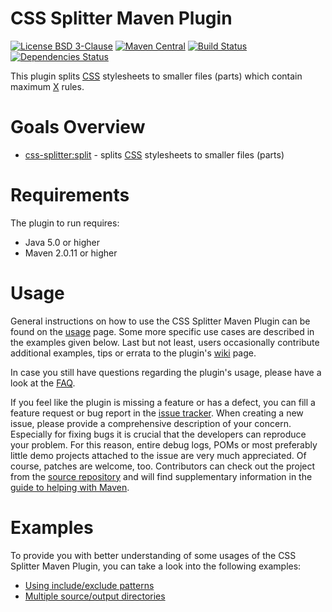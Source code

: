 # CSS Splitter Maven Plugin
[![License BSD 3-Clause](https://img.shields.io/badge/license-BSD%203--Clause-blue.svg)](https://github.com/gabrysbiz/css-splitter-maven-plugin/blob/master/src/main/resources/license.txt)
[![Maven Central](https://maven-badges.herokuapp.com/maven-central/biz.gabrys.maven.plugins/css-splitter-maven-plugin/badge.svg)](https://maven-badges.herokuapp.com/maven-central/biz.gabrys.maven.plugins/css-splitter-maven-plugin/)
[![Build Status](https://travis-ci.org/gabrysbiz/css-splitter-maven-plugin.svg?branch=develop)](https://travis-ci.org/gabrysbiz/css-splitter-maven-plugin)
[![Dependencies Status](https://www.versioneye.com/java/biz.gabrys.maven.plugins:css-splitter-maven-plugin/badge.svg?style=flat)](https://www.versioneye.com/java/biz.gabrys.maven.plugins:css-splitter-maven-plugin)

This plugin splits [CSS](http://www.w3.org/Style/CSS/) stylesheets to smaller files (parts) which contain maximum [X](http://css-splitter-maven-plugin.projects.gabrys.biz/LATEST/split-mojo.html#maxRules) rules.

# Goals Overview
* [css-splitter:split](http://css-splitter-maven-plugin.projects.gabrys.biz/LATEST/split-mojo.html) - splits [CSS](http://www.w3.org/Style/CSS/) stylesheets to smaller files (parts)

# Requirements
The plugin to run requires:
* Java 5.0 or higher
* Maven 2.0.11 or higher

# Usage
General instructions on how to use the CSS Splitter Maven Plugin can be found on the [usage](http://css-splitter-maven-plugin.projects.gabrys.biz/LATEST/usage.html) page. Some more specific use cases are described in the examples given below. Last but not least, users occasionally contribute additional examples, tips or errata to the plugin's [wiki](https://github.com/gabrysbiz/css-splitter-maven-plugin/wiki) page.

In case you still have questions regarding the plugin's usage, please have a look at the [FAQ](http://css-splitter-maven-plugin.projects.gabrys.biz/LATEST/faq.html).

If you feel like the plugin is missing a feature or has a defect, you can fill a feature request or bug report in the [issue tracker](http://css-splitter-maven-plugin.projects.gabrys.biz/LATEST/issue-tracking.html). When creating a new issue, please provide a comprehensive description of your concern. Especially for fixing bugs it is crucial that the developers can reproduce your problem. For this reason, entire debug logs, POMs or most preferably little demo projects attached to the issue are very much appreciated. Of course, patches are welcome, too. Contributors can check out the project from the [source repository](http://css-splitter-maven-plugin.projects.gabrys.biz/LATEST/source-repository.html) and will find supplementary information in the [guide to helping with Maven](http://maven.apache.org/guides/development/guide-helping.html).

# Examples
To provide you with better understanding of some usages of the CSS Splitter Maven Plugin, you can take a look into the following examples:
* [Using include/exclude patterns](http://css-splitter-maven-plugin.projects.gabrys.biz/LATEST/examples/patterns.html)
* [Multiple source/output directories](http://css-splitter-maven-plugin.projects.gabrys.biz/LATEST/examples/multiple-directories.html)
